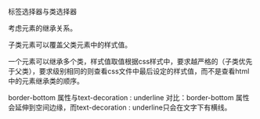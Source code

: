 标签选择器与类选择器

考虑元素的继承关系。

子类元素可以覆盖父类元素中的样式值。

一个元素可以继承多个类，样式值取值根据css样式中，要求越严格的（子类优先于父类），要求级别相同的则查看css文件中最后设定的样式值，而不是查看html中的元素继承类的顺序。

border-bottom 属性与text-decoration : underline  对比：border-bottom 属性 会延伸到空间边缘，而text-decoration : underline只会在文字下有横线。